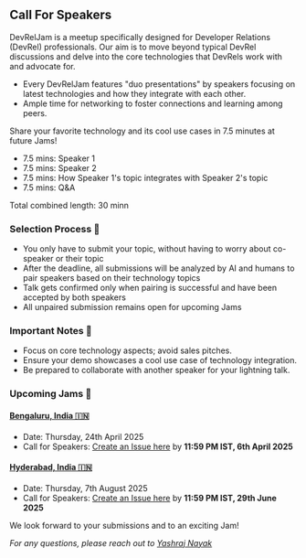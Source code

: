 ## Call For Speakers

DevRelJam is a meetup specifically designed for Developer Relations (DevRel) professionals. Our aim is to move beyond typical DevRel discussions and delve into the core technologies that DevRels work with and advocate for.

- Every DevRelJam features "duo presentations" by speakers focusing on latest technologies and how they integrate with each other.
- Ample time for networking to foster connections and learning among peers.

Share your favorite technology and its cool use cases in 7.5 minutes at future Jams!

- 7.5 mins: Speaker 1
- 7.5 mins: Speaker 2
- 7.5 mins: How Speaker 1's topic integrates with Speaker 2's topic
- 7.5 mins: Q&A

Total combined length: 30 minn

### Selection Process 🐛

- You only have to submit your topic, without having to worry about co-speaker or their topic
- After the deadline, all submissions will be analyzed by AI and humans to pair speakers based on their technology topics
- Talk gets confirmed only when pairing is successful and have been accepted by both speakers
- All unpaired submission remains open for upcoming Jams

### Important Notes 📝

- Focus on core technology aspects; avoid sales pitches.
- Ensure your demo showcases a cool use case of technology integration.
- Be prepared to collaborate with another speaker for your lightning talk.

### Upcoming Jams 🚀

#### [**Bengaluru, India 🇮🇳**](https://github.com/devreljam/BLR-APR-2025)
  - Date: Thursday, 24th April 2025
  - Call for Speakers: [Create an Issue here](https://github.com/devreljam/Call-For-Speakers/issues/new?template=call_for_speakers.yml&labels=BLR-APR-2025) by **11:59 PM IST, 6th April 2025**

#### [**Hyderabad, India 🇮🇳**](https://github.com/devreljam/HYD-AUG-2025)
  - Date: Thursday, 7th August 2025
  - Call for Speakers: [Create an Issue here](https://github.com/devreljam/Call-For-Speakers/issues/new?template=call_for_speakers.yml&labels=HYD-AUG-2025) by **11:59 PM IST, 29th June 2025**

We look forward to your submissions and to an exciting Jam!

*For any questions, please reach out to [Yashraj Nayak](https://www.linkedin.com/in/yashrajnayak/)*
